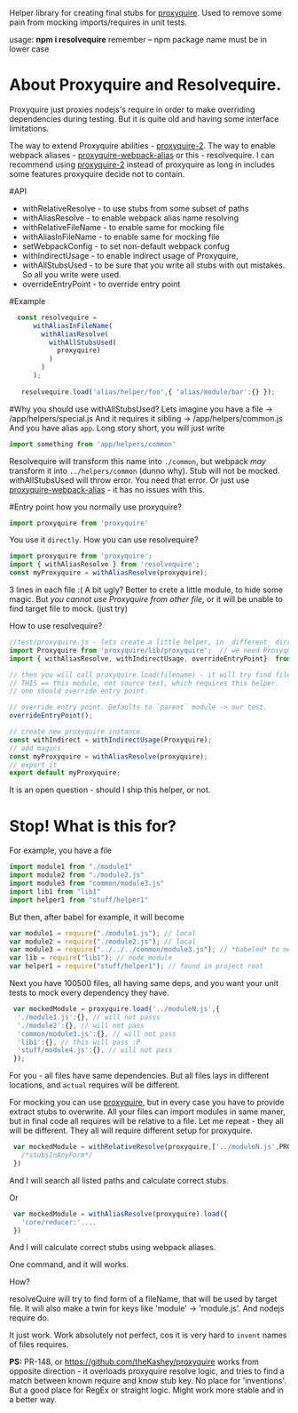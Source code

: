Helper library for creating final stubs for [proxyquire](https://github.com/thlorenz/proxyquire/).
Used to remove some pain from mocking imports/requires in unit tests.

usage: __npm i resolvequire__  remember – npm package name must be in lower case
# About Proxyquire and Resolvequire.
Proxyquire just proxies nodejs's require in order to make overriding dependencies during testing. But it is quite old and having some interface limitations.

The way to extend Proxyquire abilities - [proxyquire-2](https://github.com/theKashey/proxyquire).
The way to enable webpack aliases - [proxyquire-webpack-alias](https://github.com/theKashey/proxyquire-webpack-alias) or this - resolvequire.
I can recommend using [proxyquire-2](https://github.com/theKashey/proxyquire) instead of proxyquire as long in includes some features proxyquire decide not to contain.

#API
* withRelativeResolve - to use stubs from some subset of paths
* withAliasResolve - to enable webpack alias name resolving
* withRelativeFileName - to enable same for mocking file
* withAliasInFileName - to enable same for mocking file
* setWebpackConfig - to set non-default webpack confug
* withIndirectUsage - to enable indirect usage of Proxyquire,
* withAllStubsUsed - to be sure that you write all stubs with out mistakes. So all you write were used.
* overrideEntryPoint - to override entry point
  
#Example
```javascript
  const resolvequire =
      withAliasInFileName(
        withAliasResolve(
          withAllStubsUsed( 
            proxyquire)
          )
        )
      );
  
   resolvequire.load('alias/helper/foo',{ 'alias/module/bar':{} });   
```
  
#Why you should use withAllStubsUsed?
Lets imagine you have a file
-> /app/helpers/special.js
And it requires it sibling
-> /app/helpers/common.js
And you have alias `app`.
Long story short, you will just write
 ```javascript
 import something from 'app/helpers/common'
 ```
Resolvequire will transform this name into `./common`, but webpack _may_ transform it into `../helpers/common` (dunno why).
Stub will not be mocked. withAllStubsUsed will throw error. You need that error.
Or just use [proxyquire-webpack-alias](https://github.com/theKashey/proxyquire-webpack-alias) - it has no issues with this. 
   
#Entry point
how you normally use proxyquire?
```javascript
import proxyquire from 'proxyquire'
```
You use it `directly`. 
How you can use resolvequire?
```javascript
import proxyquire from 'proxyquire';
import { withAliasResolve } from 'resolvequire';
const myProxyquire = withAliasResolve(proxyquire);
```
3 lines in each file :( A bit ugly? Better to crete a little module, to hide some magic. 
But _you cannot use Proxyquire from other file_, or it will be unable to find target file to mock.
(just try)

How to use resolvequire?
```javascript
//test/proxyquire.js - lets create a little helper, in _different_ dirrectory
import Proxyquire from 'proxyquire/lib/proxyquire';  // we need Proxyquire base class
import { withAliasResolve, withIndirectUsage, overrideEntryPoint}  from 'resolvequire';

// then you will call proxyquire.load(filename) - it will try find filename in THIS dirrectory.
// THIS == this module, not source test, which requires this helper.
// one should override entry point.

// override entry point. Defaults to `parent` module -> our test.
overrideEntryPoint(); 

// create new proxyquire instance.
const withIndirect = withIndirectUsage(Proxyquire);
// add magics
const myProxyquire = withAliasResolve(proxyquire);
// export it
export default myProxyquire;
```
It is an open question - should I ship this helper, or not.              
              
# Stop! What is this for?
  

For example, you have a file
```js
import module1 from "./module1"
import module2 from "./module2.js"
import module3 from "common/module3.js"
import lib1 from "lib1"
import helper1 from "stuff/helper1"
```
But then, after babel for example, it will become
```js
var module1 = require("./module1.js"); // local
var module2 = require("./module2.js"); // local
var module3 = require("../../../common/module3.js"); // *babeled* to new location
var lib = require("lib1"); // node_module
var helper1 = require("stuff/helper1"); // found in project root
```

Next you have 100500 files, all having same deps, and you want your unit tests to mock every dependency they have.
```js
 var mockedModule = proxyquire.load('../moduleN.js',{
  './module1.js':{}, // will not passs
  './module2':{}, // will not pass
  'common/module3.js':{}, // will not pass
  'lib1':{}, // this will pass :P
  'stuff/module4.js':{}, // will not pass
 });
```
For you - all files have same dependencies. But all files lays in different locations, and `actual` requires will be different.

For mocking you can use [proxyquire](https://github.com/thlorenz/proxyquire/), but in every case you have to provide extract stubs to overwrite.
All your files can import modules in same maner, but in final code all requires will be relative to a file. 
Let me repeat - they all will be different. They all will require different setup for proxyquire.


```js
 var mockedModule = withRelativeResolve(proxyquire,['../moduleN.js',PROJECTROOT+'/core']).load({
   /*stubsInAnyForm*/
 })
```
And I will search all listed paths and calculate correct stubs.

Or
```js
 var mockedModule = withAliasResolve(proxyquire).load({
   'core/reducer:'....
 })
``` 
And I will calculate correct stubs using webpack aliases.
 
One command, and it will works.
 
How?

resolveQuire will try to find form of a fileName, that will be used by target file.
It will also make a twin for keys like 'module' -> 'module.js'. And nodejs require do.

It just work. Work absolutely not perfect, cos it is very hard to `invent` names of files requires.

__PS:__
PR-148, or https://github.com/theKashey/proxyquire works from opposite direction - it overloads proxyquire resolve logic, and tries to find a match between
known require and know stub key. No place for 'inventions'. But a good place for RegEx or straight logic. 
Might work more stable and in a better way. 